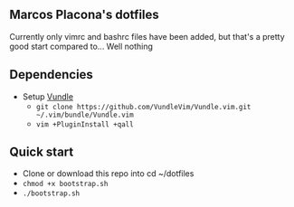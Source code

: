 Marcos Placona's dotfiles
---
Currently only vimrc and bashrc files have been added, but that's a pretty good start compared to... Well nothing

## Dependencies
* Setup [Vundle](https://github.com/gmarik/Vundle.vim)
    * `git clone https://github.com/VundleVim/Vundle.vim.git ~/.vim/bundle/Vundle.vim`
    * `vim +PluginInstall +qall`

## Quick start
- Clone or download this repo into cd ~/dotfiles
- `chmod +x bootstrap.sh`
- `./bootstrap.sh`
